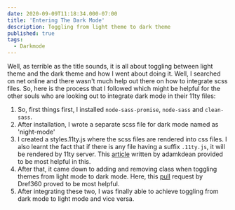 ```yaml
---
date: 2020-09-09T11:18:34.000-07:00
title: 'Entering The Dark Mode'
description: Toggling from light theme to dark theme
published: true
tags:
  - Darkmode
---
```



Well, as terrible as the title sounds, it is all about toggling between light theme and the dark theme and how I went about doing it. Well, I searched on net online and there wasn't much help out there on how to integrate scss files. So, here is the process that I followed which might be helpful for the other souls who are looking out to integrate dark mode in their 11ty files:
1. So, first things first, I installed `node-sass-promise`, `node-sass` and `clean-sass`.
2. After installation, I wrote a separate scss file for dark mode named as 'night-mode'
3. I created a styles.11ty.js where the scss files are rendered into css files. I also learnt the fact that if there is any file having a suffix `.11ty.js`, it will be rendered by 11ty server. This [article](https://dev.to/adamkdean/simple-scss-with-11ty-kmn) written by adamkdean provided to be most helpful in this.
4. After that, it came down to adding and removing class when toggling themes from light mode to dark mode. Here, this [pull](https://github.com/Dref360/dref360.github.io/commit/58a073aeb1c16083c6df2a5c6fbbb770e1b031fa) request by Dref360 proved to be most helpful.
5. After integrating these two, I was finally able to achieve toggling from dark mode to light mode and vice versa.